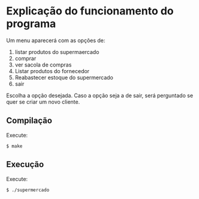 # Explicação do funcionamento do programa

Um menu aparecerá com as opções de:
1. listar produtos do supermaercado  
2. comprar  
3. ver sacola de compras  
4. Listar produtos do fornecedor  
5. Reabastecer estoque do supermercado  
0. sair

Escolha a opção desejada.
Caso a opção seja a de sair, será perguntado se quer se criar um novo cliente.

## Compilação

Execute:  
```
$ make
```

## Execução
Execute:  
```
$ ./supermercado
```